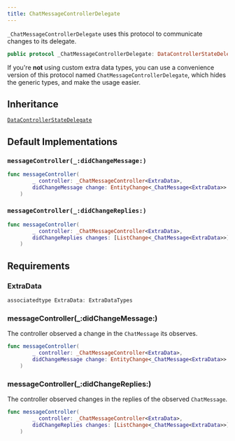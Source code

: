 ```yaml
---
title: ChatMessageControllerDelegate
---
```


`_ChatMessageControllerDelegate` uses this protocol to communicate changes to its delegate.

``` swift
public protocol _ChatMessageControllerDelegate: DataControllerStateDelegate 
```

If you're **not** using custom extra data types, you can use a convenience version of this protocol
named `ChatMessageControllerDelegate`, which hides the generic types, and make the usage easier.

## Inheritance

[`DataControllerStateDelegate`](../../data-controller-state-delegate)

## Default Implementations

### `messageController(_:didChangeMessage:)`

``` swift
func messageController(
        _ controller: _ChatMessageController<ExtraData>,
        didChangeMessage change: EntityChange<_ChatMessage<ExtraData>>
    ) 
```

### `messageController(_:didChangeReplies:)`

``` swift
func messageController(
        _ controller: _ChatMessageController<ExtraData>,
        didChangeReplies changes: [ListChange<_ChatMessage<ExtraData>>]
    ) 
```

## Requirements

### ExtraData

``` swift
associatedtype ExtraData: ExtraDataTypes
```

### messageController(\_:​didChangeMessage:​)

The controller observed a change in the `ChatMessage` its observes.

``` swift
func messageController(
        _ controller: _ChatMessageController<ExtraData>,
        didChangeMessage change: EntityChange<_ChatMessage<ExtraData>>
    )
```

### messageController(\_:​didChangeReplies:​)

The controller observed changes in the replies of the observed `ChatMessage`.

``` swift
func messageController(
        _ controller: _ChatMessageController<ExtraData>,
        didChangeReplies changes: [ListChange<_ChatMessage<ExtraData>>]
    )
```
